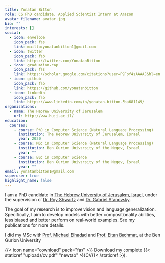 ```yaml
---
title: Yonatan Bitton
role: CS PhD candidate, Applied Scientist Intern at Amazon
avatar_filename: avatar.jpg
bio: ""
interests: []
social:
  - icon: envelope
    icon_pack: fas
    link: mailto:yonatanbitton1@gmail.com
  - icon: twitter
    icon_pack: fab
    link: https://twitter.com/YonatanBitton
  - icon: graduation-cap
    icon_pack: fas
    link: https://scholar.google.com/citations?user=P9Fpf4sAAAAJ&hl=en
  - icon: github
    icon_pack: fab
    link: https://github.com/yonatanbitton
  - icon: linkedin
    icon_pack: fab
    link: https://www.linkedin.com/in/yonatan-bitton-5ba681149/
organizations:
  - name: The Hebrew University of Jerusalem
    url: http://www.huji.ac.il/
education:
  courses:
    - course: PhD in Computer Science (Natural Language Processing)
      institution: The Hebrew University of Jerusalem, Israel
      year: 2020
    - course: MSc in Computer Science (Natural Language Processing)
      institution: Ben Gurion University of the Negev, Israel
      year: ""
    - course: BSc in Computer Science
      institution: Ben Gurion University of the Negev, Israel
      year: ""
email: yonatanbitton1@gmail.com
superuser: true
highlight_name: false
---
```

I am a PhD candidate in [The Hebrew University of Jerusalem, Israel](http://www.huji.ac.il/), under the supervision of [Dr. Roy Shwartz](https://schwartz-lab-huji.github.io/) and [Dr. Gabriel Stanovsky](https://gabrielstanovsky.github.io/).

The goal of my research is to improve vision and language generalization. Specifically, I aim to develop models with better compositionality abilities, less biased and better perform on real-world examples. See my publications for more details. 

I did my MSc with [Prof. Michael Elhadad](http://www.cs.bgu.ac.il/~elhadad) and [Prof. Eitan Bachmat](http://www.cs.bgu.ac.il/~ebachmat/), at the Ben Gurion University.

{{< icon name="download" pack="fas" >}} Download my complete {{< staticref "uploads/cv.pdf" "newtab" >}}CV{{< /staticref >}}.
